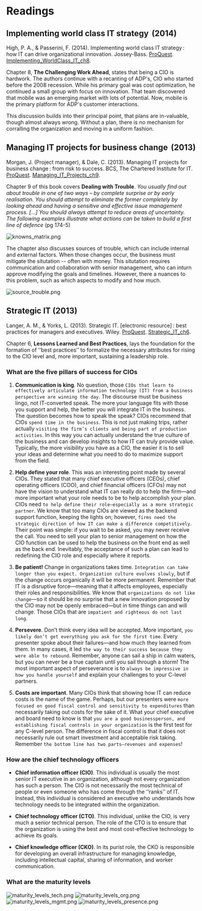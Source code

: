 # Readings

## Implementing world class IT strategy  (2014)

High, P. A., & Passerini, F. (2014). Implementing world class IT strategy : how IT can drive organizational innovation. Jossey-Bass. [ProQuest](https://ebookcentral.proquest.com/lib/ncent-ebooks/detail.action?docID=1771577#). [Implementing_WorldClass_IT_ch8](Implementing_WorldClass_IT_ch8.pdf).

Chapter 8, **The Challenging Work Ahead**, states that being a CIO is hardwork.  The authors continue with a recanting of ADP's, CIO who started before the 2008 recession.  While his primary goal was cost optimization, he continued a small group with focus on innovation.  That team discovered that mobile was an emerging market with lots of potential.  Now, mobile is the primary platform for ADP's customer interactions.

This discussion builds into their principal point, that plans are in-valuable, though almost always wrong.  Without a plan, there is no mechanism for corralling the organization and moving in a uniform fashion.

## Managing IT projects for business change  (2013)

Morgan, J. (Project manager), & Dale, C. (2013). Managing IT projects for business change : from risk to success. BCS, The Chartered Institute for IT. [ProQuest](https://ebookcentral.proquest.com/lib/ncent-ebooks/detail.action?docID=1213993#). [Managing_IT_Projects_ch9](Managing_IT_Projects_ch9.pdf).

Chapter 9 of this book covers **Dealing with Trouble**. _You usually find out about trouble in one of two ways – by complete surprise or by early realisation. You should attempt to eliminate the former completely by looking ahead and having a sensitive and effective issue management process. [...] You should always attempt to reduce areas of uncertainty. The following examples illustrate what actions can be taken to build a first line of defence_ (pg 174-5)

![knowns_matrix.png](knowns_matrix.png)

The chapter also discusses sources of trouble, which can include internal and external factors.  When those changes occur, the business must mitigate the situtation -- often with money.  This situtation requires communication and collaboration with senior management, who can inturn approve modifying the goals and timelines.  However, there a nuances to this problem, such as which aspects to modify and how much.

![source_trouble.png](source_trouble.png)

## Strategic IT (2013)

Langer, A. M., & Yorks, L. (2013). Strategic IT. [electronic resource] : best practices for managers and executives. Wiley. [ProQuest](https://ebookcentral.proquest.com/lib/ncent-ebooks/detail.action?docID=1158348#). [Strategic_IT_ch6](Strategic_IT_ch6.pdf).

Chapter 6, **Lessons Learned and Best Practices**, lays the foundation for the formation of ‘‘best practices’’ to formalize the necessary attributes for rising to the CIO level and, more important, sustaining a leadership role.

### What are the five pillars of success for CIOs

1. **Communication is king**. No question, those `CIOs that learn to effectively articulate information technology (IT) from a business perspective are winning the day`. The discourse must be business lingo, not IT-converted speak. The more your language fits with those you support and help, the better you will integrate IT in the business. The question becomes how to speak the speak? CIOs recommend that CIOs `spend time in the business`. This is not just making trips, rather actually `visiting the firm’s clients and being part of production activities`. In this way you can actually understand the true culture of the business and can develop insights to how IT can truly provide value. Typically, the more visibility you have as a CIO, the easier it is to sell your ideas and determine what you need to do to maximize support from the field.

2. **Help define your role**. This was an interesting point made by several CIOs. They stated that many chief executive officers (CEOs), chief operating officers (COO), and chief financial officers (CFOs) may not have the vision to understand what IT can really do to help the firm—and more important what your role needs to be to help accomplish your plan. CIOs need `to help define their role—especially as a more strategic partner`. We know that too many CIOs are viewed as the backend support function, keeping the lights on; however, `firms need the strategic direction of how IT can make a difference competitively`. Their point was simple: if you wait to be asked, you may never receive the call. You need to sell your plan to senior management on how the CIO function can be used to help the business on the front end as well as the back end. Inevitably, the acceptance of such a plan can lead to redefining the CIO role and especially where it reports.

3. **Be patient!** Change in organizations takes time. `Integration can take longer than you expect. Organization culture evolves slowly`, but if the change occurs organically it will be more permanent. Remember that IT is a disruptive force—meaning that it affects employees, especially their roles and responsibilities. We know that `organizations do not like change`—so it should be no surprise that a new innovation proposed by the CIO may not be openly embraced—but in time things can and will change. Those CIOs that are `impatient and righteous do not last long`.

4. **Persevere**. Don’t think every idea will be accepted. More important, `you likely don’t get everything you ask for the first time`. Every presenter spoke about their failures—and how much they learned from them. In many cases, it led `the way to their success because they were able to rebound`. Remember, anyone can sail a ship in calm waters, but you can never be a true captain until you sail through a storm! The most important aspect of perseverance is to `always be impressive in how you handle yourself` and explain your challenges to your C-level partners.

5. **Costs are important**. Many CIOs think that showing how IT can reduce costs is the name of the game. Perhaps, but our presenters were `more focused on good fiscal control and sensitivity to expenditures` than necessarily taking out costs for the sake of it. What your chief executive and board need to know is that `you are a good businessperson, and establishing fiscal controls in your organization` is the first test for any C-level person. The difference in fiscal control is that it does not necessarily rule out smart investment and acceptable risk taking. Remember `the bottom line has two parts—revenues and expenses`!

### How are the chief technology officers

- **Chief information officer (CIO)**. This individual is usually the most senior IT executive in an organization, although not every organization has such a person. The CIO is not necessarily the most technical of people or even someone who has come through the ‘‘ranks’’ of IT. Instead, this individual is considered an executive who understands how technology needs to be integrated within the organization.

- **Chief technology officer (CTO)**. This individual, unlike the CIO, is very much a senior technical person. The role of the CTO is to ensure that the organization is using the best and most cost-effective technology to achieve its goals.

- **Chief knowledge officer (CKO)**.  In its purist role, the CKO is responsible for developing an overall infrastructure for managing knowledge, including intellectual capital, sharing of information, and worker communication.

### What are the maturity levels

![maturity_levels_tech.png](maturity_levels.png)
![maturity_levels_org.png](maturity_levels_org.png)
![maturity_levels_mgmt.png](maturity_levels_mgmt.png)
![maturity_levels_presence.png](maturity_levels_presence.png)
